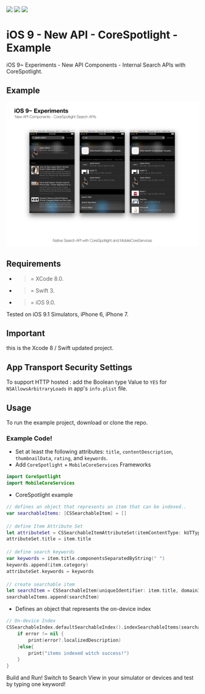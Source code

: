 ![](https://img.shields.io/badge/build-pass-brightgreen.svg?style=flat-square)
![](https://img.shields.io/badge/platform-iOS9+-ff69b4.svg?style=flat-square)
![](https://img.shields.io/badge/Require-XCode%208-lightgrey.svg?style=flat-square)


# iOS 9 - New API - CoreSpotlight - Example
iOS 9~ Experiments - New API Components - Internal Search APIs with CoreSpotlight.

## Example

![](https://raw.githubusercontent.com/Sweefties/iOS9-NewAPI-CoreSpotlight-Example/master/source/iPhone6S_Simulator2x-CoreSpotlight.jpg)


## Requirements

- >= XCode 8.0.
- >= Swift 3.
- >= iOS 9.0.

Tested on iOS 9.1 Simulators, iPhone 6, iPhone 7.


## Important

this is the Xcode 8 / Swift updated project.


## App Transport Security Settings

To support HTTP hosted : add the Boolean type Value to `YES` for `NSAllowsArbitraryLoads` in app's `info.plist` file.


## Usage

To run the example project, download or clone the repo.


### Example Code!


- Set at least the following attributes: `title`, `contentDescription`, `thumbnailData`, `rating`, and `keywords`.
- Add `CoreSpotlight` + `MobileCoreServices` Frameworks

```swift
import CoreSpotlight
import MobileCoreServices
```

- CoreSpotlight example
```swift
// defines an object that represents an item that can be indexed..
var searchableItems: [CSSearchableItem] = []

// define Item Attribute Set
let attributeSet = CSSearchableItemAttributeSet(itemContentType: kUTTypeItem as String)
attributeSet.title = item.title

// define search keywords
var keywords = item.title.componentsSeparatedByString(" ")
keywords.append(item.category)
attributeSet.keywords = keywords

// create searchable item
let searchItem = CSSearchableItem(uniqueIdentifier: item.title, domainIdentifier: "domain-id", attributeSet: attributeSet)
searchableItems.append(searchItem)

```

- Defines an object that represents the on-device index
```swift
// On-device Index
CSSearchableIndex.defaultSearchableIndex().indexSearchableItems(searchableItems) { (error) -> Void in
    if error != nil {
        print(error?.localizedDescription)
    }else{
        print("items indexed witch success!")
    }
}
```


Build and Run!
Switch to Search View in your simulator or devices and test by typing one keyword!
